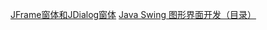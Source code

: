 [JFrame窗体和JDialog窗体](https://blog.csdn.net/weixin_42545594/article/details/82314768)
[Java Swing 图形界面开发（目录）](https://blog.csdn.net/xietansheng/article/details/72814492)
